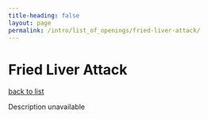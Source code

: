 ```yaml
---
title-heading: false
layout: page
permalink: /intro/list_of_openings/fried-liver-attack/
---
```


# Fried Liver Attack

[back to list](../../list_of_openings)

Description unavailable